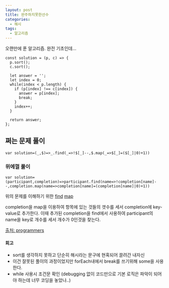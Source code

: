 ```yaml
---
layout: post
title: 완주하지못한선수
categories:
  - 해시
tags: 
  - 알고리즘
---
```


오랜만에 푼 알고리즘.
완전 기초인데...

```
const solution = (p, c) => {
  p.sort();
  c.sort();
  
  let answer = '';
  let index = 0;
  while(index < p.length) {
    if (p[index] !== c[index]) {
      answer = p[index];
      break;
    }
    index++;
  }

  return answer;
};
```

## 쩌는 문제 풀이
```
var solution=(_,$)=>_.find(_=>!$[_]--,$.map(_=>$[_]=($[_]|0)+1))
```
### 위에껄 풀이
```
var solution=(participant,completion)=>participant.find(name=>!completion[name]--,completion.map(name=>completion[name]=(completion[name]|0)+1))
```

위의 문제를 이해하기 위한 [find](https://developer.mozilla.org/ko/docs/Web/JavaScript/Reference/Global_Objects/Array/find) [map](https://developer.mozilla.org/ko/docs/Web/JavaScript/Reference/Global_Objects/Array/map)

completion을 map을 이용하여 항목에 있는 것들의 갯수를 세서 completion에 key-value로 추가한다.
이때 추가된 completion을 find에서 사용하여 participant의 name을 key로 개수를 세서 개수가 0인것을 찾는다.


[출처: programmers](https://programmers.co.kr/learn/courses/30/lessons/42576)




#### 회고
- sort를 생각하지 못하고 단순히 해시라는 문구에 현혹되어 끌려간 내자신
- 이건 잘못된 풀이의 과정이었지만 forEach내에서 break를 쓰기위해 some을 사용한다.
- while 사용시 조건문 확인 (debugging 없이 코드만으로 기본 로직은 파악이 되어야 하는데 너무 코딩을 놓았나..)


